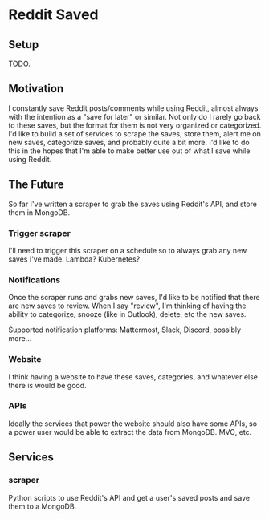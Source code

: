 # Reddit Saved

## Setup
TODO.

## Motivation
I constantly save Reddit posts/comments while using Reddit, almost always with the intention as a "save for later" or similar. Not only do I rarely go back to these saves, but the format for them is not very organized or categorized. I'd like to build a set of services to scrape the saves, store them, alert me on new saves, categorize saves, and probably quite a bit more. I'd like to do this in the hopes that I'm able to make better use out of what I save while using Reddit.

## The Future
So far I've written a scraper to grab the saves using Reddit's API, and store them in MongoDB.

### Trigger scraper
I'll need to trigger this scraper on a schedule so to always grab any new saves I've made. Lambda? Kubernetes?

### Notifications
Once the scraper runs and grabs new saves, I'd like to be notified that there are new saves to review. When I say "review", I'm thinking of having the ability to categorize, snooze (like in Outlook), delete, etc the new saves.

Supported notification platforms: Mattermost, Slack, Discord, possibly more...

### Website
I think having a website to have these saves, categories, and whatever else there is would be good.

### APIs
Ideally the services that power the website should also have some APIs, so a power user would be able to extract the data from MongoDB. MVC, etc.

## Services

### scraper
Python scripts to use Reddit's API and get a user's saved posts and save them to a MongoDB.